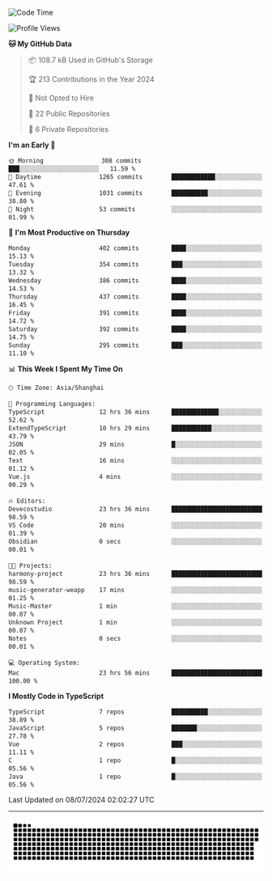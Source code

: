 <!--
<picture>
  <source
    srcset="https://github-readme-stats.vercel.app/api?username=kevinxft&show_icons=true&theme=dark"
    media="(prefers-color-scheme: dark)"
  />
  <source
    srcset="https://github-readme-stats.vercel.app/api?username=kevinxft&show_icons=true"
    media="(prefers-color-scheme: light), (prefers-color-scheme: no-preference)"
  />
  <img src="https://github-readme-stats.vercel.app/api?username=kevinxft&show_icons=true" />
</picture>
-->

<!--START_SECTION:waka-->
![Code Time](http://img.shields.io/badge/Code%20Time-1%2C653%20hrs%2018%20mins-blue)

![Profile Views](http://img.shields.io/badge/Profile%20Views-7-blue)

**🐱 My GitHub Data** 

> 📦 108.7 kB Used in GitHub's Storage 
 > 
> 🏆 213 Contributions in the Year 2024
 > 
> 🚫 Not Opted to Hire
 > 
> 📜 22 Public Repositories 
 > 
> 🔑 6 Private Repositories 
 > 
**I'm an Early 🐤** 

```text
🌞 Morning                308 commits         ███░░░░░░░░░░░░░░░░░░░░░░   11.59 % 
🌆 Daytime                1265 commits        ████████████░░░░░░░░░░░░░   47.61 % 
🌃 Evening                1031 commits        ██████████░░░░░░░░░░░░░░░   38.80 % 
🌙 Night                  53 commits          ░░░░░░░░░░░░░░░░░░░░░░░░░   01.99 % 
```
📅 **I'm Most Productive on Thursday** 

```text
Monday                   402 commits         ████░░░░░░░░░░░░░░░░░░░░░   15.13 % 
Tuesday                  354 commits         ███░░░░░░░░░░░░░░░░░░░░░░   13.32 % 
Wednesday                386 commits         ████░░░░░░░░░░░░░░░░░░░░░   14.53 % 
Thursday                 437 commits         ████░░░░░░░░░░░░░░░░░░░░░   16.45 % 
Friday                   391 commits         ████░░░░░░░░░░░░░░░░░░░░░   14.72 % 
Saturday                 392 commits         ████░░░░░░░░░░░░░░░░░░░░░   14.75 % 
Sunday                   295 commits         ███░░░░░░░░░░░░░░░░░░░░░░   11.10 % 
```


📊 **This Week I Spent My Time On** 

```text
🕑︎ Time Zone: Asia/Shanghai

💬 Programming Languages: 
TypeScript               12 hrs 36 mins      █████████████░░░░░░░░░░░░   52.62 % 
ExtendTypeScript         10 hrs 29 mins      ███████████░░░░░░░░░░░░░░   43.79 % 
JSON                     29 mins             █░░░░░░░░░░░░░░░░░░░░░░░░   02.05 % 
Text                     16 mins             ░░░░░░░░░░░░░░░░░░░░░░░░░   01.12 % 
Vue.js                   4 mins              ░░░░░░░░░░░░░░░░░░░░░░░░░   00.29 % 

🔥 Editors: 
Devecostudio             23 hrs 36 mins      █████████████████████████   98.59 % 
VS Code                  20 mins             ░░░░░░░░░░░░░░░░░░░░░░░░░   01.39 % 
Obsidian                 0 secs              ░░░░░░░░░░░░░░░░░░░░░░░░░   00.01 % 

🐱‍💻 Projects: 
harmony-project          23 hrs 36 mins      █████████████████████████   98.59 % 
music-generator-weapp    17 mins             ░░░░░░░░░░░░░░░░░░░░░░░░░   01.25 % 
Music-Master             1 min               ░░░░░░░░░░░░░░░░░░░░░░░░░   00.07 % 
Unknown Project          1 min               ░░░░░░░░░░░░░░░░░░░░░░░░░   00.07 % 
Notes                    0 secs              ░░░░░░░░░░░░░░░░░░░░░░░░░   00.01 % 

💻 Operating System: 
Mac                      23 hrs 56 mins      █████████████████████████   100.00 % 
```

**I Mostly Code in TypeScript** 

```text
TypeScript               7 repos             ██████████░░░░░░░░░░░░░░░   38.89 % 
JavaScript               5 repos             ███████░░░░░░░░░░░░░░░░░░   27.78 % 
Vue                      2 repos             ███░░░░░░░░░░░░░░░░░░░░░░   11.11 % 
C                        1 repo              █░░░░░░░░░░░░░░░░░░░░░░░░   05.56 % 
Java                     1 repo              █░░░░░░░░░░░░░░░░░░░░░░░░   05.56 % 
```




 Last Updated on 08/07/2024 02:02:27 UTC
<!--END_SECTION:waka-->

---

<picture>
  <source media="(prefers-color-scheme: dark)" srcset="https://raw.githubusercontent.com/kevinxft/kevinxft/output/github-contribution-grid-snake-dark.svg">
  <source media="(prefers-color-scheme: light)" srcset="https://raw.githubusercontent.com/kevinxft/kevinxft/output/github-contribution-grid-snake.svg">
  <img alt="github contribution grid snake animation" src="https://raw.githubusercontent.com/kevinxft/kevinxft/output/github-contribution-grid-snake.svg">
</picture>